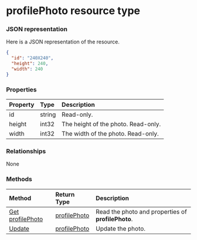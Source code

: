 # profilePhoto resource type



### JSON representation

Here is a JSON representation of the resource.

<!-- {
  "blockType": "resource",
  "optionalProperties": [

  ],
  "@odata.type": "microsoft.graph.profilephoto"
}-->

```json
{
  "id": "240X240",
  "height": 240,
  "width": 240
}

```
### Properties
| Property	   | Type	|Description|
|:---------------|:--------|:----------|
|id|string|Read-only.|
|height|int32|The height of the photo. Read-only.|
|width|int32|The width of the photo. Read-only.|

### Relationships
None


### Methods

| Method		   | Return Type	|Description|
|:---------------|:--------|:----------|
|[Get profilePhoto](../api/profilephoto_get.md) | [profilePhoto](profilephoto.md) |Read the photo and properties of **profilePhoto**. |
|[Update](../api/profilephoto_update.md) | [profilePhoto](profilephoto.md)  |Update the photo. |

<!-- uuid: 8fcb5dbc-d5aa-4681-8e31-b001d5168d79
2015-10-25 14:57:30 UTC -->
<!-- {
  "type": "#page.annotation",
  "description": "profilePhoto resource",
  "keywords": "",
  "section": "documentation",
  "tocPath": ""
}-->